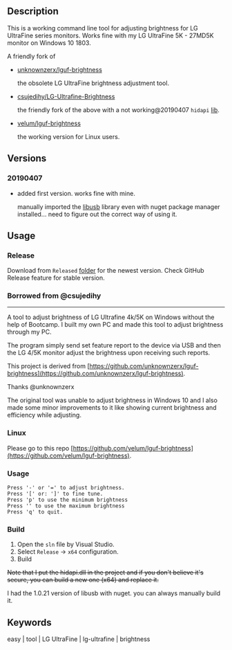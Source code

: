 ## Description

This is a working command line tool for adjusting brightness for LG UltraFine series monitors. Works fine with my LG UltraFine 5K - 27MD5K monitor on Windows 10 1803.

A friendly fork of 

- [unknownzerx/lguf-brightness](https://github.com/unknownzerx/lguf-brightness/)

	the obsolete LG UltraFine brightness adjustment tool.

- [csujedihy/LG-Ultrafine-Brightness](https://github.com/csujedihy/LG-Ultrafine-Brightness)
	
	the friendly fork of the above with a not working@20190407 `hidapi` [lib](https://github.com/signal11/hidapi).

- [velum/lguf-brightness](https://github.com/velum/lguf-brightness/)

	the working version for Linux users.

## Versions

### 20190407

- added first version. works fine with mine.

	manually imported the [libusb](https://github.com/libusb/libusb) library even with nuget package manager installed... need to figure out the correct way of using it.

## Usage

### Release

Download from `Released` [folder](/Tool_LG-Ultrafine-brightness/LG-Ultrafine-brightness/Released/) for the newest version. Check GitHub Release feature for stable version.

### Borrowed from @csujedihy 

---

A tool to adjust brightness of LG Ultrafine 4k/5K on Windows without the help of Bootcamp. I built my own PC and made this tool to adjust brightness through my PC.

The program simply send set feature report to the device via USB and then the LG 4/5K monitor adjust the brightness upon receiving such reports.

This project is derived from [https://github.com/unknownzerx/lguf-brightness](https://github.com/unknownzerx/lguf-brightness). 

Thanks @unknownzerx 

The original tool was unable to adjust brightness in Windows 10 and I also made some minor improvements to it like showing current brightness and efficiency while adjusting.

### Linux

Please go to this repo [https://github.com/velum/lguf-brightness](https://github.com/velum/lguf-brightness).

### Usage

```
Press '-' or '=' to adjust brightness.
Press '[' or: ']' to fine tune.
Press 'p' to use the minimum brightness
Press '' to use the maximum brightness
Press 'q' to quit.
```

### Build

1. Open the `sln` file by Visual Studio.
2. Select `Release` -> `x64` configuration.
3. Build

~~Note that I put the hidapi.dll in the project and if you don't believe it's secure, you can build a new one (x64) and replace it.~~

I had the 1.0.21 version of libusb with nuget. you can always manually build it.

## Keywords

easy | tool | LG UltraFine | lg-ultrafine | brightness
